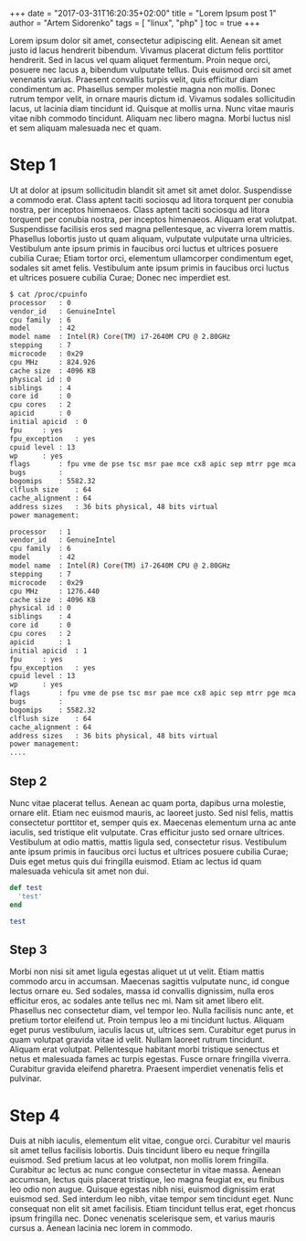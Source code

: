 +++
date = "2017-03-31T16:20:35+02:00"
title = "Lorem Ipsum post 1"
author = "Artem Sidorenko"
tags = [ "linux", "php" ]
toc = true
+++

Lorem ipsum dolor sit amet, consectetur adipiscing elit. Aenean sit amet justo id lacus hendrerit bibendum. Vivamus placerat dictum felis porttitor hendrerit. Sed in lacus vel quam aliquet fermentum. Proin neque orci, posuere nec lacus a, bibendum vulputate tellus. Duis euismod orci sit amet venenatis varius. Praesent convallis turpis velit, quis efficitur diam condimentum ac. Phasellus semper molestie magna non mollis. Donec rutrum tempor velit, in ornare mauris dictum id. Vivamus sodales sollicitudin lacus, ut lacinia diam tincidunt id. Quisque at mollis urna. Nunc vitae mauris vitae nibh commodo tincidunt. Aliquam nec libero magna. Morbi luctus nisl et sem aliquam malesuada nec et quam.

<!--more-->

# Step 1

Ut at dolor at ipsum sollicitudin blandit sit amet sit amet dolor. Suspendisse a commodo erat. Class aptent taciti sociosqu ad litora torquent per conubia nostra, per inceptos himenaeos. Class aptent taciti sociosqu ad litora torquent per conubia nostra, per inceptos himenaeos. Aliquam erat volutpat. Suspendisse facilisis eros sed magna pellentesque, ac viverra lorem mattis. Phasellus lobortis justo ut quam aliquam, vulputate vulputate urna ultricies. Vestibulum ante ipsum primis in faucibus orci luctus et ultrices posuere cubilia Curae; Etiam tortor orci, elementum ullamcorper condimentum eget, sodales sit amet felis. Vestibulum ante ipsum primis in faucibus orci luctus et ultrices posuere cubilia Curae; Donec nec imperdiet est.

```bash
$ cat /proc/cpuinfo
processor	: 0
vendor_id	: GenuineIntel
cpu family	: 6
model		: 42
model name	: Intel(R) Core(TM) i7-2640M CPU @ 2.80GHz
stepping	: 7
microcode	: 0x29
cpu MHz		: 824.926
cache size	: 4096 KB
physical id	: 0
siblings	: 4
core id		: 0
cpu cores	: 2
apicid		: 0
initial apicid	: 0
fpu		: yes
fpu_exception	: yes
cpuid level	: 13
wp		: yes
flags		: fpu vme de pse tsc msr pae mce cx8 apic sep mtrr pge mca cmov pat pse36 clflush dts acpi mmx fxsr sse sse2 ss ht tm pbe syscall nx rdtscp lm constant_tsc arch_perfmon pebs bts rep_good nopl xtopology nonstop_tsc aperfmperf eagerfpu pni pclmulqdq dtes64 monitor ds_cpl vmx smx est tm2 ssse3 cx16 xtpr pdcm pcid sse4_1 sse4_2 x2apic popcnt tsc_deadline_timer aes xsave avx lahf_lm epb tpr_shadow vnmi flexpriority ept vpid xsaveopt dtherm ida arat pln pts
bugs		:
bogomips	: 5582.32
clflush size	: 64
cache_alignment	: 64
address sizes	: 36 bits physical, 48 bits virtual
power management:

processor	: 1
vendor_id	: GenuineIntel
cpu family	: 6
model		: 42
model name	: Intel(R) Core(TM) i7-2640M CPU @ 2.80GHz
stepping	: 7
microcode	: 0x29
cpu MHz		: 1276.440
cache size	: 4096 KB
physical id	: 0
siblings	: 4
core id		: 0
cpu cores	: 2
apicid		: 1
initial apicid	: 1
fpu		: yes
fpu_exception	: yes
cpuid level	: 13
wp		: yes
flags		: fpu vme de pse tsc msr pae mce cx8 apic sep mtrr pge mca cmov pat pse36 clflush dts acpi mmx fxsr sse sse2 ss ht tm pbe syscall nx rdtscp lm constant_tsc arch_perfmon pebs bts rep_good nopl xtopology nonstop_tsc aperfmperf eagerfpu pni pclmulqdq dtes64 monitor ds_cpl vmx smx est tm2 ssse3 cx16 xtpr pdcm pcid sse4_1 sse4_2 x2apic popcnt tsc_deadline_timer aes xsave avx lahf_lm epb tpr_shadow vnmi flexpriority ept vpid xsaveopt dtherm ida arat pln pts
bugs		:
bogomips	: 5582.32
clflush size	: 64
cache_alignment	: 64
address sizes	: 36 bits physical, 48 bits virtual
power management:
....
```

## Step 2

Nunc vitae placerat tellus. Aenean ac quam porta, dapibus urna molestie, ornare elit. Etiam nec euismod mauris, ac laoreet justo. Sed nisl felis, mattis consectetur porttitor et, semper quis ex. Maecenas elementum urna ac ante iaculis, sed tristique elit vulputate. Cras efficitur justo sed ornare ultrices. Vestibulum at odio mattis, mattis ligula sed, consectetur risus. Vestibulum ante ipsum primis in faucibus orci luctus et ultrices posuere cubilia Curae; Duis eget metus quis dui fringilla euismod. Etiam ac lectus id quam malesuada vehicula sit amet non dui.

```ruby
def test
  'test'
end

test
```

## Step 3

Morbi non nisi sit amet ligula egestas aliquet ut ut velit. Etiam mattis commodo arcu in accumsan. Maecenas sagittis vulputate nunc, id congue lectus ornare eu. Sed sodales, massa id convallis dignissim, nulla eros efficitur eros, ac sodales ante tellus nec mi. Nam sit amet libero elit. Phasellus nec consectetur diam, vel tempor leo. Nulla facilisis nunc ante, et pretium tortor eleifend ut. Proin tempus leo a mi tincidunt luctus. Aliquam eget purus vestibulum, iaculis lacus ut, ultrices sem. Curabitur eget purus in quam volutpat gravida vitae id velit. Nullam laoreet rutrum tincidunt. Aliquam erat volutpat. Pellentesque habitant morbi tristique senectus et netus et malesuada fames ac turpis egestas. Fusce ornare fringilla viverra. Curabitur gravida eleifend pharetra. Praesent imperdiet venenatis felis et pulvinar.

# Step 4

Duis at nibh iaculis, elementum elit vitae, congue orci. Curabitur vel mauris sit amet tellus facilisis lobortis. Duis tincidunt libero eu neque fringilla euismod. Sed pretium lacus at leo volutpat, non mollis lorem fringilla. Curabitur ac lectus ac nunc congue consectetur in vitae massa. Aenean accumsan, lectus quis placerat tristique, leo magna feugiat ex, eu finibus leo odio non augue. Quisque egestas nibh nisi, euismod dignissim erat euismod sed. Sed interdum leo nibh, vitae tempor sem tincidunt eget. Nunc consequat non elit sit amet facilisis. Etiam tincidunt tellus erat, eget rhoncus ipsum fringilla nec. Donec venenatis scelerisque sem, et varius mauris cursus a. Aenean lacinia nec lorem in commodo.

